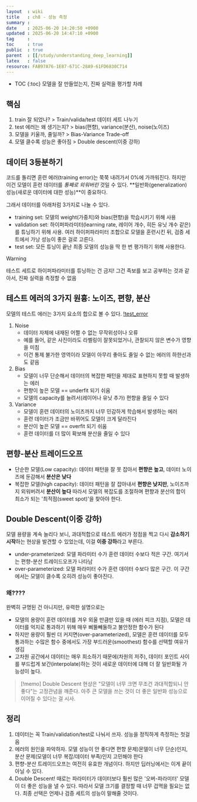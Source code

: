 ```yaml
---
layout  : wiki
title   : ch8 - 성능 측정
summary : 
date    : 2025-06-20 14:20:50 +0900
updated : 2025-06-20 14:47:10 +0900
tag     : 
toc     : true
public  : true
parent  : [[/study/understanding_deep_learning]]
latex   : false
resource: FAB97A76-1E87-671C-28A9-61FD6830C714
---
```

* TOC
{:toc}
모델을 잘 만들었는지, 진짜 실력을 평가할 차례

## 핵심
1. train 잘 되었나? > Train/valida/test 데이터 세트 나누기
2. test 에러는 왜 생기는지? > bias(편향), variance(분산), noise(노이즈)
3. 모델을 키울까, 줄일까? > Bias-Variance Trade-off
4. 모델 클수록 성능은 좋아짐 > Double descent(이중 강하)

## 데이터 3등분하기
코드를 돌리면 훈련 에러(training error)는 쭉쭉 내려가서 0%에 가까워진다. 하지만 이건 모델이 훈련 데이터를 *통째로 외워버린* 것일 수 있다. **일반화(generalization) 성능(새로운 데이터에 대한 성능)**이 중요하다.

그래서 데이터를 아래처럼 3가지로 나눌 수 있다.
- training set: 모델의 weight(가중치)와 bias(편향)을 학습시키기 위해 사용
- validation set: 하이퍼파라미터(learning rate, 레이어 개수, 히든 유닛 개수 같은)를 튜닝하기 위해 사용. 여러 하이퍼파라미터 조합으로 모델을 훈련시킨 뒤, 검증 세트에서 가낭 성능이 좋은 걸로 고른다.
- test set: 모든 튜닝이 끝난 최종 모델의 성능을 딱 한 번 평가하기 위해 사용한다.

>[!Warning]
> 테스트 세트로 하이퍼파라미터를 튜닝하는 건 금지!
> 그건 족보를 보고 공부하는 것과 같아서, 진짜 실력을 측정할 수 없음

## 테스트 에러의 3가지 원흉: 노이즈, 편향, 분산
모델의 테스트 에러는 3가지 요소의 합으로 볼 수 있다.
[!test_error](https://i.imgur.com/tVrdG4g.png)

1. Noise
	- 데이터 자체에 내재된 어쩔 수 없는 무작위성이나 오류
	- 예를 들어, 같은 사진이라도 라벨링이 잘못되었거나, 관찰되지 않은 변수가 영향을 미침
	- 이건 통제 불가한 영역이라 모델이 아무리 좋아도 줄일 수 없는 에러의 하한선과도 같음
2. Bias
	- 모델이 너무 단순해서 데이터의 복잡한 패턴을 제대로 표현하지 못할 때 발생하는 에러
	- 편향이 높은 모델 == underfit 되기 쉬움
	- 모델의 capacity를 늘려서(레이어나 유닛 추가) 편향을 줄일 수 있다
3. Variance
	- 모델이 훈련 데이터의 노이즈까지 너무 민감하게 학습해서 발생하는 에러
	- 훈련 데이터가 조금만 바뀌어도 모델이 크게 달라진다
	- 분산이 높은 모델 == overfit 되기 쉬움
	- 훈련 데이터를 더 많이 확보해 분산을 줄일 수 있다

## 편향-분산 트레이드오프
- 단순한 모델(Low capacity): 데이터 패턴을 잘 못 잡아서 **편향은 높고**, 데이터 노이즈에 둔감해서 **분산은 낮다**
- 복잡한 모델(high capacity): 데이터 패턴을 잘 잡아내서 **편향은 낮지만**, 노이즈까지 외워버려서 **분산이 높다**
따라서 모델의 복잡도를 조절하며 편향과 분산의 합이 최소가 되는 '최적점(sweet spot)'을 찾아야 한다.

## Double Descent(이중 강하)
모델 용량을 계속 늘리다 보니, 과대적합으로 테스트 에러가 정점을 찍고 다시 **감소하기 시작**하는 현상을 발견할 수 있었는데, 이걸 **이중 강하**라고 부른다.

- under-prameterized: 모델 파라미터 수가 훈련 데이터 수보다 적은 구간. 여기서는 편향-분산 트레이드오프가 나타남
- over-parameterized: 모델 파라미터 수가 훈련 데이터 수보다 많은 구간. 이 구간에서는 모델이 클수록 오히려 성능이 좋아진다.

### 왜????
완벽히 규명된 건 아니지만, 유력한 설명으로는
- 모델의 용량이 훈련 데이터를 겨우 외울 만큼만 있을 때 (에러 피크 지점), 모델은 데이터를 억지로 통과하기 위해 매우 삐뚤빼둘하고 불안정한 함수가 된다
- 하지만 용량이 훨씬 더 커지면(over-parameterized), 모델은 훈련 데이터를 모두 통과하는 수많은 함수 중에서도 가장 부드러운(smoothest) 함수를 선택할 여유가 생김
- 고차원 공간에서 데이터는 매우 희소하기 때문에(차원의 저주), 데이터 포인트 사이를 부드럽게 보간(interpolate)하는 것이 새로운 데이터에 대해 더 잘 일반화될 가능성이 높다.

>[!memo]
> Double Descent 현상은 "모델이 너무 크면 무조건 과대적합되니 안 좋다"는 고정관념을 깨준다. 아주 큰 모델을 쓰는 것이 더 좋은 일반화 성능으로 이어질 수 있다는 걸 시사.

## 정리
1. 데이터는 꼭 Train/validation/test로 나눠서 쓰자. 성능을 정직하게 측정하는 첫걸음
2. 에러의 원인을 파악하자. 모델 성능이 안 좋다면 편향 문제)몬델이 너무 단순)인지, 분산 문제(모델이 너무 복잡/데이터 부족)인지 고민해야 한다
3. 편향-분산 트레이드오프는 여전히 유효한 개념이다. 하지만 딥러닝에서는 이게 끝이 아닐 수 있다.
4. Double Descent! 때로는 파라미터가 데이터보다 훨씬 많은 '오버-파라미터' 모델이 더 좋은 성능을 낼 수 있다. 따라서 모델 크기를 결정할 때 너무 겁먹을 필요는 없다. 최종 선택은 언제나 검증 세트의 성능이 말해줄 것이다.
